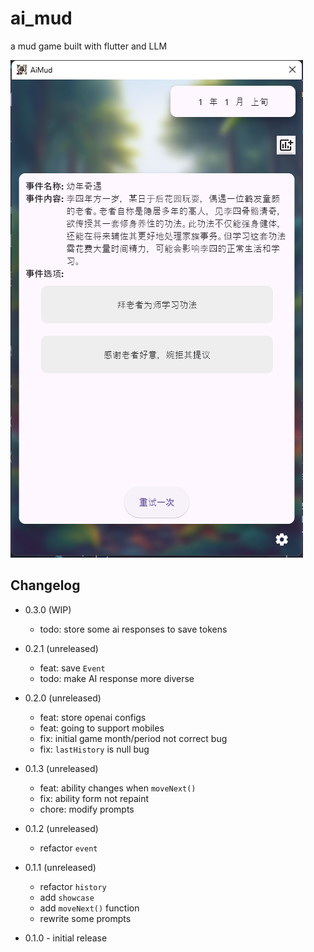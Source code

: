 # ai_mud

a mud game built with flutter and LLM

![p1](./images/p1.png)

## Changelog

* 0.3.0 (WIP)
  - todo: store some ai responses to save tokens
  
* 0.2.1 (unreleased)
  - feat: save `Event`
  - todo: make AI response more diverse 

* 0.2.0 (unreleased)
  - feat: store openai configs 
  - feat: going to support mobiles 
  - fix: initial game month/period not correct bug
  - fix: `lastHistory` is null bug

* 0.1.3 (unreleased)
  - feat: ability changes when `moveNext()`
  - fix: ability form not repaint
  - chore: modify prompts

* 0.1.2 (unreleased)
  - refactor `event`

* 0.1.1 (unreleased)
  - refactor `history`
  - add `showcase`
  - add `moveNext()` function
  - rewrite some prompts

* 0.1.0 - initial release

